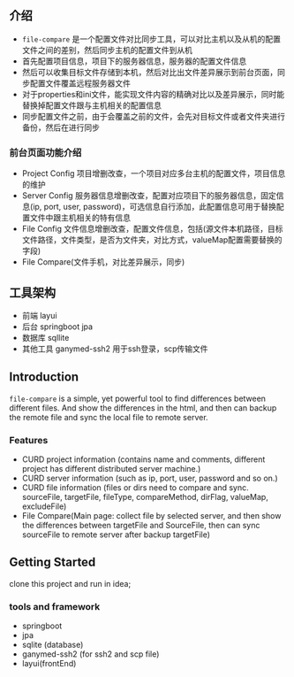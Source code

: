 ## 介绍

* `file-compare` 是一个配置文件对比同步工具，可以对比主机以及从机的配置文件之间的差别，然后同步主机的配置文件到从机
* 首先配置项目信息，项目下的服务器信息，服务器的配置文件信息
* 然后可以收集目标文件存储到本机，然后对比出文件差异展示到前台页面，同步配置文件覆盖远程服务器文件
* 对于properties和ini文件，能实现文件内容的精确对比以及差异展示，同时能替换掉配置文件跟与主机相关的配置信息
* 同步配置文件之前，由于会覆盖之前的文件，会先对目标文件或者文件夹进行备份，然后在进行同步

### 前台页面功能介绍
 
 * Project Config 项目增删改查，一个项目对应多台主机的配置文件，项目信息的维护
 * Server Config 服务器信息增删改查，配置对应项目下的服务器信息，固定信息(ip, port, user, password)，可选信息自行添加，此配置信息可用于替换配置文件中跟主机相关的特有信息
 * File Config 文件信息增删改查，配置文件信息，包括(源文件本机路径，目标文件路径，文件类型，是否为文件夹，对比方式，valueMap配置需要替换的字段)
 * File Compare(文件手机，对比差异展示，同步)
 
## 工具架构
 * 前端 layui
 * 后台 springboot jpa 
 * 数据库 sqllite
 * 其他工具 ganymed-ssh2 用于ssh登录，scp传输文件
 

## Introduction

`file-compare` is a simple, yet powerful tool to find differences between different files. And show the differences in the html, and then can backup the remote file and sync the local file to remote server.

### Features
 
 * CURD project information (contains name and comments, different project has different distributed server machine.)
 * CURD server information (such as ip, port, user, password and so on.)
 * CURD file information (files or dirs need to compare and sync. sourceFile, targetFile, fileType, compareMethod, dirFlag, valueMap, excludeFile)
 * File Compare(Main page: collect file by selected server, and then show the differences between targetFile and SourceFile, then can sync sourceFile to remote server after backup targetFile)
 
## Getting Started
 
clone this project and run in idea;

### tools and framework
  * springboot
  * jpa
  * sqlite (database)
  * ganymed-ssh2 (for ssh2 and scp file)
  * layui(frontEnd)
